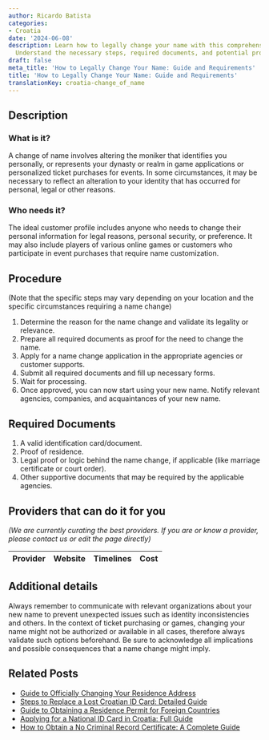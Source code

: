 ```yaml
---
author: Ricardo Batista
categories:
- Croatia
date: '2024-06-08'
description: Learn how to legally change your name with this comprehensive guide.
  Understand the necessary steps, required documents, and potential providers.
draft: false
meta_title: 'How to Legally Change Your Name: Guide and Requirements'
title: 'How to Legally Change Your Name: Guide and Requirements'
translationKey: croatia-change_of_name
---
```


## Description
### What is it?
A change of name involves altering the moniker that identifies you personally, or represents your dynasty or realm in game applications or personalized ticket purchases for events. In some circumstances, it may be necessary to reflect an alteration to your identity that has occurred for personal, legal or other reasons.

### Who needs it?
The ideal customer profile includes anyone who needs to change their personal information for legal reasons, personal security, or preference. It may also include players of various online games or customers who participate in event purchases that require name customization.

## Procedure
(Note that the specific steps may vary depending on your location and the specific circumstances requiring a name change)
1. Determine the reason for the name change and validate its legality or relevance.
2. Prepare all required documents as proof for the need to change the name.
3. Apply for a name change application in the appropriate agencies or customer supports.
4. Submit all required documents and fill up necessary forms.
5. Wait for processing.
6. Once approved, you can now start using your new name. Notify relevant agencies, companies, and acquaintances of your new name.

## Required Documents
1. A valid identification card/document.
2. Proof of residence.
3. Legal proof or logic behind the name change, if applicable (like marriage certificate or court order).
4. Other supportive documents that may be required by the applicable agencies.

## Providers that can do it for you

_(We are currently curating the best providers. If you are or know a provider, please contact us or edit the page directly)_

| Provider        |     Website     |     Timelines    |       Cost      |
| --------------- | --------------- |  :-------------: | :-------------: |

## Additional details
Always remember to communicate with relevant organizations about your new name to prevent unexpected issues such as identity inconsistencies and others. In the context of ticket purchasing or games, changing your name might not be authorized or available in all cases, therefore always validate such options beforehand. Be sure to acknowledge all implications and possible consequences that a name change might imply.


## Related Posts

- [Guide to Officially Changing Your Residence Address](https://tramitit.com/guides/croatia/change_of_residence/)
- [Steps to Replace a Lost Croatian ID Card: Detailed Guide](https://tramitit.com/guides/croatia/report_of_missing_id_card/)
- [Guide to Obtaining a Residence Permit for Foreign Countries](https://tramitit.com/guides/croatia/issuance_of_residence_permit_for_foreigners/)
- [Applying for a National ID Card in Croatia: Full Guide](https://tramitit.com/guides/croatia/issuance_of_id_card/)
- [How to Obtain a No Criminal Record Certificate: A Complete Guide](https://tramitit.com/guides/croatia/issuance_of_no_criminal_record_certificate/)